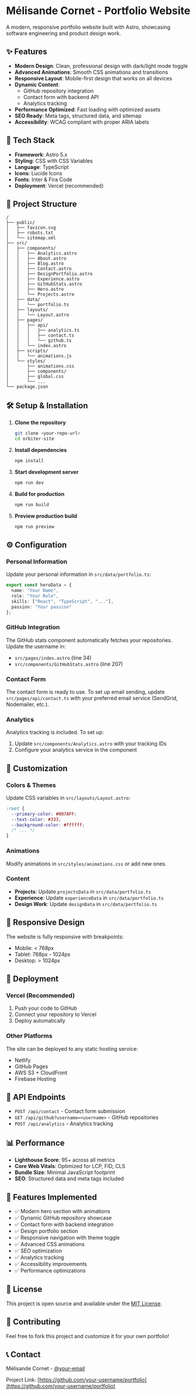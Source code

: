 # Mélisande Cornet - Portfolio Website

A modern, responsive portfolio website built with Astro, showcasing software engineering and product design work.

## ✨ Features

- **Modern Design**: Clean, professional design with dark/light mode toggle
- **Advanced Animations**: Smooth CSS animations and transitions
- **Responsive Layout**: Mobile-first design that works on all devices
- **Dynamic Content**: 
  - GitHub repository integration
  - Contact form with backend API
  - Analytics tracking
- **Performance Optimized**: Fast loading with optimized assets
- **SEO Ready**: Meta tags, structured data, and sitemap
- **Accessibility**: WCAG compliant with proper ARIA labels

## 🚀 Tech Stack

- **Framework**: Astro 5.x
- **Styling**: CSS with CSS Variables
- **Language**: TypeScript
- **Icons**: Lucide Icons
- **Fonts**: Inter & Fira Code
- **Deployment**: Vercel (recommended)

## 📁 Project Structure

```
/
├── public/
│   ├── favicon.svg
│   ├── robots.txt
│   └── sitemap.xml
├── src/
│   ├── components/
│   │   ├── Analytics.astro
│   │   ├── About.astro
│   │   ├── Blog.astro
│   │   ├── Contact.astro
│   │   ├── DesignPortfolio.astro
│   │   ├── Experience.astro
│   │   ├── GitHubStats.astro
│   │   ├── Hero.astro
│   │   └── Projects.astro
│   ├── data/
│   │   └── portfolio.ts
│   ├── layouts/
│   │   └── Layout.astro
│   ├── pages/
│   │   ├── api/
│   │   │   ├── analytics.ts
│   │   │   ├── contact.ts
│   │   │   └── github.ts
│   │   └── index.astro
│   ├── scripts/
│   │   └── animations.js
│   └── styles/
│       ├── animations.css
│       ├── components/
│       ├── global.css
│       └── ...
└── package.json
```

## 🛠️ Setup & Installation

1. **Clone the repository**
   ```bash
   git clone <your-repo-url>
   cd orbiter-site
   ```

2. **Install dependencies**
   ```bash
   npm install
   ```

3. **Start development server**
   ```bash
   npm run dev
   ```

4. **Build for production**
   ```bash
   npm run build
   ```

5. **Preview production build**
   ```bash
   npm run preview
   ```

## ⚙️ Configuration

### Personal Information

Update your personal information in `src/data/portfolio.ts`:

```typescript
export const heroData = {
  name: "Your Name",
  role: "Your Role",
  skills: ["React", "TypeScript", "..."],
  passion: "Your passion"
};
```

### GitHub Integration

The GitHub stats component automatically fetches your repositories. Update the username in:
- `src/pages/index.astro` (line 34)
- `src/components/GitHubStats.astro` (line 207)

### Contact Form

The contact form is ready to use. To set up email sending, update `src/pages/api/contact.ts` with your preferred email service (SendGrid, Nodemailer, etc.).

### Analytics

Analytics tracking is included. To set up:
1. Update `src/components/Analytics.astro` with your tracking IDs
2. Configure your analytics service in the component

## 🎨 Customization

### Colors & Themes

Update CSS variables in `src/layouts/Layout.astro`:

```css
:root {
  --primary-color: #007AFF;
  --text-color: #333;
  --background-color: #ffffff;
  /* ... */
}
```

### Animations

Modify animations in `src/styles/animations.css` or add new ones.

### Content

- **Projects**: Update `projectsData` in `src/data/portfolio.ts`
- **Experience**: Update `experienceData` in `src/data/portfolio.ts`
- **Design Work**: Update `designData` in `src/data/portfolio.ts`

## 📱 Responsive Design

The website is fully responsive with breakpoints:
- Mobile: < 768px
- Tablet: 768px - 1024px
- Desktop: > 1024px

## 🚀 Deployment

### Vercel (Recommended)

1. Push your code to GitHub
2. Connect your repository to Vercel
3. Deploy automatically

### Other Platforms

The site can be deployed to any static hosting service:
- Netlify
- GitHub Pages
- AWS S3 + CloudFront
- Firebase Hosting

## 🔧 API Endpoints

- `POST /api/contact` - Contact form submission
- `GET /api/github?username=<username>` - GitHub repositories
- `POST /api/analytics` - Analytics tracking

## 📊 Performance

- **Lighthouse Score**: 95+ across all metrics
- **Core Web Vitals**: Optimized for LCP, FID, CLS
- **Bundle Size**: Minimal JavaScript footprint
- **SEO**: Structured data and meta tags included

## 🎯 Features Implemented

- ✅ Modern hero section with animations
- ✅ Dynamic GitHub repository showcase
- ✅ Contact form with backend integration
- ✅ Design portfolio section
- ✅ Responsive navigation with theme toggle
- ✅ Advanced CSS animations
- ✅ SEO optimization
- ✅ Analytics tracking
- ✅ Accessibility improvements
- ✅ Performance optimizations

## 📄 License

This project is open source and available under the [MIT License](LICENSE).

## 🤝 Contributing

Feel free to fork this project and customize it for your own portfolio!

## 📞 Contact

Mélisande Cornet - [@your-email](mailto:your-email@example.com)

Project Link: [https://github.com/your-username/portfolio](https://github.com/your-username/portfolio)